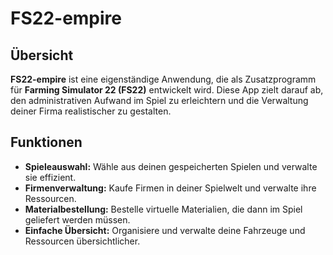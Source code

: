 # FS22-empire

## Übersicht

**FS22-empire** ist eine eigenständige Anwendung, die als Zusatzprogramm für **Farming Simulator 22 (FS22)** entwickelt wird. Diese App zielt darauf ab, den administrativen Aufwand im Spiel zu erleichtern und die Verwaltung deiner Firma realistischer zu gestalten. 

## Funktionen

- **Spieleauswahl:** Wähle aus deinen gespeicherten Spielen und verwalte sie effizient.
- **Firmenverwaltung:** Kaufe Firmen in deiner Spielwelt und verwalte ihre Ressourcen.
- **Materialbestellung:** Bestelle virtuelle Materialien, die dann im Spiel geliefert werden müssen.
- **Einfache Übersicht:** Organisiere und verwalte deine Fahrzeuge und Ressourcen übersichtlicher.

